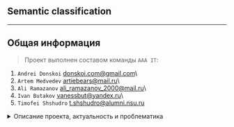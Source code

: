 ## Semantic classification

---

## Общая информация
> Проект выполнен составом команды `AAA IT`:
1. `Andrei Donskoi` <donskoi.com@gmail.com>\
2. `Artem Medvedev` <artiebears@mail.ru>\
3. `Ali Ramazanov` <ali_ramazanov_2000@mail.ru>\
4. `Ivan Butakov` <vanessbut@yandex.ru>\
5. `Timofei Shshudro` <t.shshudro@alumni.nsu.ru>

<details>
    <summary>Описание проекта, актуальность и проблематика</summary>

### Локальный запуск
1. Создать .env.local файл по аналогии с предложенным в папке `semantic/frontend/.env-sample`
2. Развернуть контейнеры:
   docker-compose up

### Техническое описание
В рамках решения кейса, команда AAA IT подготовила сервис, позволяющий по загруженным документам различного формата (pdf, xlsx, rtf, txt и прочее) определить класс документа (заявление, приказ, договор, доверенность и т.д). Подобное решение позволит компаниям снизить нагрузку на персонал, который занимается ручной валидацией документов, ускорив первый этап фильтрации.

Сервис может быть запущен на сервере в виде 3 связанных докер-контейнеров с помощью одной команды docker-compose up.

В структуре проекта реализовано 2 основные модели, дающие качество распознавания около 100%: языковая модель (более тяжелая) с самым высоким качеством и легкая модель на основе деревьев решений с качеством чуть ниже, чтобы удовлетворить разные запросы от бизнеса.

Технические особенности:
Контейнеризированный сервис, интуитивный пользовательский интерфейс на React, бекенд на FastAPI, языковая модель distilbert для инференса, возможность валидации документации по классам, выгрузки и загрузки архивов, а также обработки файлов различного формата.

Уникальность решения:
Две реализованные модели под различные запросы бизнеса, открытое API для масштабирования на новые классы, легкое дообучение моделей, работа с разными форматами, возможность сортировки загруженного архива с документами по категориям и его выгрузки пользователю.